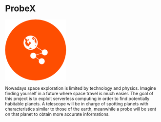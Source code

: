 # **ProbeX**
<img src="img/logo.png" alt="logo" width="200"/>

Nowadays space exploration is limited by technology and physics. Imagine finding yourself in a future where space travel is much easier. The goal of this project is to exploit serverless computing in order to find potentially habitable planets. A telescope will be in charge of spotting planets with characteristics similar to those of the earth, meanwhile a probe will be sent on that planet to obtain more accurate informations.


